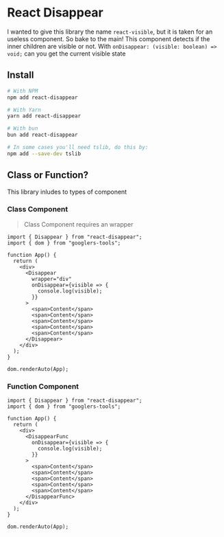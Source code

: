 # React Disappear

I wanted to give this library the name `react-visible`, but it is taken for an useless component. So bake to the main! This component detects if the inner children are visible or not. With `onDisappear: (visible: boolean) => void;` can you get the current visible state

## Install

```bash
# With NPM
npm add react-disappear

# With Yarn
yarn add react-disappear

# With bun
bun add react-disappear

# In some cases you'll need tslib, do this by:
npm add --save-dev tslib
```

## Class or Function?

This library inludes to types of component

### Class Component

> Class Component requires an wrapper

```tsx
import { Disappear } from "react-disappear";
import { dom } from "googlers-tools";

function App() {
  return (
    <div>
      <Disappear
        wrapper="div"
        onDisappear={visible => {
          console.log(visible);
        }}
      >
        <span>Content</span>
        <span>Content</span>
        <span>Content</span>
        <span>Content</span>
        <span>Content</span>
      </Disappear>
    </div>
  );
}

dom.renderAuto(App);
```

### Function Component

```tsx
import { Disappear } from "react-disappear";
import { dom } from "googlers-tools";

function App() {
  return (
    <div>
      <DisappearFunc
        onDisappear={visible => {
          console.log(visible);
        }}
      >
        <span>Content</span>
        <span>Content</span>
        <span>Content</span>
        <span>Content</span>
        <span>Content</span>
      </DisappearFunc>
    </div>
  );
}

dom.renderAuto(App);
```

